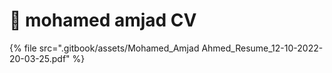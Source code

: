 # 📃 mohamed amjad CV

{% file src=".gitbook/assets/Mohamed_Amjad Ahmed_Resume_12-10-2022-20-03-25.pdf" %}
